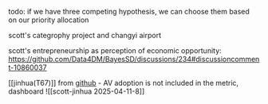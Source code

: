 todo: if we have three competing hypothesis, we can choose them based on our priority allocation

scott's categrophy project and changyi airport 

scott's entrepreneurship as perception of economic opportunity: https://github.com/Data4DM/BayesSD/discussions/234#discussioncomment-10860037

[[jinhua(T67)]] from [github](https://github.com/Data4DM/BayesSD/discussions/234#discussioncomment-10860037)  - AV adoption is not included in the metric, dashboard 
![[scott-jinhua 2025-04-11-8]]

